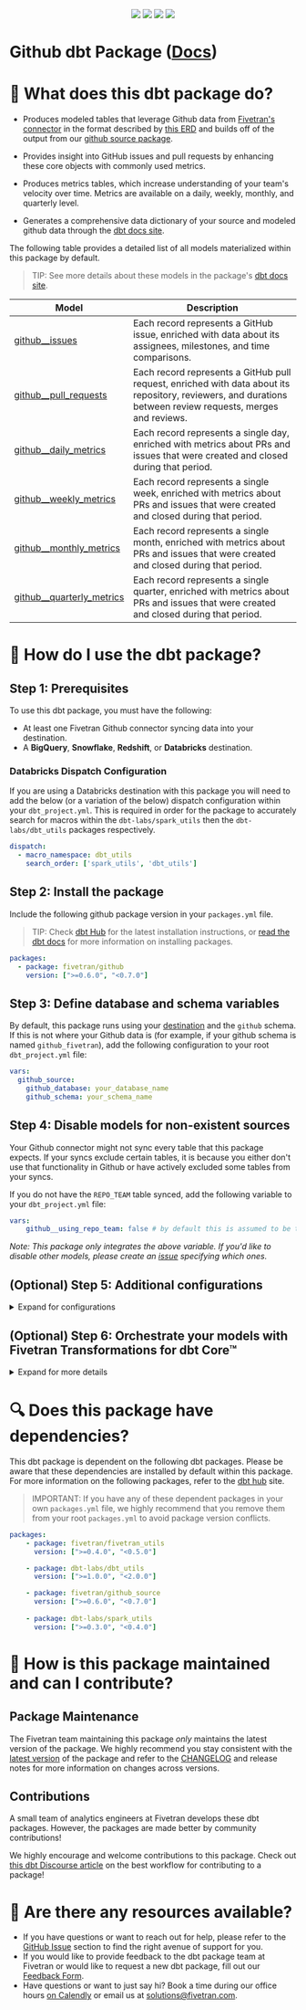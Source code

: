 <p align="center">
    <a alt="License"
        href="https://github.com/fivetran/dbt_github/blob/main/LICENSE">
        <img src="https://img.shields.io/badge/License-Apache%202.0-blue.svg" /></a>
    <a alt="dbt-core">
        <img src="https://img.shields.io/badge/dbt_Core™_version->=1.3.0_<2.0.0-orange.svg" /></a>
    <a alt="Maintained?">
        <img src="https://img.shields.io/badge/Maintained%3F-yes-green.svg" /></a>
    <a alt="PRs">
        <img src="https://img.shields.io/badge/Contributions-welcome-blueviolet" /></a>
</p>

# Github dbt Package ([Docs](https://fivetran.github.io/dbt_github/))
# 📣 What does this dbt package do?

- Produces modeled tables that leverage Github data from [Fivetran's connector](https://fivetran.com/docs/applications/github) in the format described by [this ERD](https://fivetran.com/docs/applications/github#schemainformation) and builds off of the output from our [github source package](https://github.com/fivetran/dbt_github_source).

- Provides insight into GitHub issues and pull requests by enhancing these core objects with commonly used metrics. 
- Produces metrics tables, which increase understanding of your team's velocity over time. Metrics are available on a daily, weekly, monthly, and quarterly level.
- Generates a comprehensive data dictionary of your source and modeled github data through the [dbt docs site](https://fivetran.github.io/dbt_github/).

The following table provides a detailed list of all models materialized within this package by default. 
> TIP: See more details about these models in the package's [dbt docs site](https://fivetran.github.io/dbt_github/#!/overview?g_v=1&g_e=seeds).

| **Model**                  | **Description**                                                                                                                                               |
| -------------------------- | ------------------------------------------------------------------------------------------------------------------------------------------------------------- |
| [github__issues](https://fivetran.github.io/dbt_github/#!/model/model.github.github__issues)     | Each record represents a GitHub issue, enriched with data about its assignees, milestones, and time comparisons.                                             |
| [github__pull_requests](https://fivetran.github.io/dbt_github/#!/model/model.github.github__pull_requests)     | Each record represents a GitHub pull request, enriched with data about its repository, reviewers, and durations between review requests, merges and reviews. |
| [github__daily_metrics](https://fivetran.github.io/dbt_github/#!/model/model.github.github__daily_metrics)     | Each record represents a single day, enriched with metrics about PRs and issues that were created and closed during that period.                              |
| [github__weekly_metrics](https://fivetran.github.io/dbt_github/#!/model/model.github.github__weekly_metrics)    | Each record represents a single week, enriched with metrics about PRs and issues that were created and closed during that period.                             |
| [github__monthly_metrics](https://fivetran.github.io/dbt_github/#!/model/model.github.github__monthly_metrics)   | Each record represents a single month, enriched with metrics about PRs and issues that were created and closed during that period.                            |
| [github__quarterly_metrics](https://fivetran.github.io/dbt_github/#!/model/model.github.github__quarterly_metrics) | Each record represents a single quarter, enriched with metrics about PRs and issues that were created and closed during that period.                          |

# 🎯 How do I use the dbt package?
## Step 1: Prerequisites
To use this dbt package, you must have the following:

- At least one Fivetran Github connector syncing data into your destination.
- A **BigQuery**, **Snowflake**, **Redshift**, or **Databricks** destination.

### Databricks Dispatch Configuration
If you are using a Databricks destination with this package you will need to add the below (or a variation of the below) dispatch configuration within your `dbt_project.yml`. This is required in order for the package to accurately search for macros within the `dbt-labs/spark_utils` then the `dbt-labs/dbt_utils` packages respectively.
```yml
dispatch:
  - macro_namespace: dbt_utils
    search_order: ['spark_utils', 'dbt_utils']
```

## Step 2: Install the package
Include the following github package version in your `packages.yml` file.
> TIP: Check [dbt Hub](https://hub.getdbt.com/) for the latest installation instructions, or [read the dbt docs](https://docs.getdbt.com/docs/package-management) for more information on installing packages.

```yaml
packages:
  - package: fivetran/github
    version: [">=0.6.0", "<0.7.0"]
```

## Step 3: Define database and schema variables
By default, this package runs using your [destination](https://docs.getdbt.com/docs/running-a-dbt-project/using-the-command-line-interface/configure-your-profile) and the `github` schema. If this is not where your Github data is (for example, if your github schema is named `github_fivetran`), add the following configuration to your root `dbt_project.yml` file:

```yml
vars:
  github_source:
    github_database: your_database_name
    github_schema: your_schema_name 
```

## Step 4: Disable models for non-existent sources
Your Github connector might not sync every table that this package expects. If your syncs exclude certain tables, it is because you either don't use that functionality in Github or have actively excluded some tables from your syncs.

If you do not have the `REPO_TEAM` table synced, add the following variable to your `dbt_project.yml` file:

```yml
vars:
    github__using_repo_team: false # by default this is assumed to be true
```

*Note: This package only integrates the above variable. If you'd like to disable other models, please create an [issue](https://github.com/fivetran/dbt_github/issues) specifying which ones.*

## (Optional) Step 5: Additional configurations

<details><summary>Expand for configurations</summary>

### Change the build schema
By default, this package builds the Github staging models within a schema titled (`<target_schema>` + `_stg_github`) and your Github modeling models within a schema titled (`<target_schema>` + `_github`) in your destination. If this is not where you would like your Github data to be written to, add the following configuration to your root `dbt_project.yml` file:

```yml
models:
    github_source:
      +schema: my_new_schema_name # leave blank for just the target_schema
    github:
      +schema: my_new_schema_name # leave blank for just the target_schema
```
### Change the source table references
If an individual source table has a different name than the package expects, add the table name as it appears in your destination to the respective variable:

> IMPORTANT: See this project's [`dbt_project.yml`](https://github.com/fivetran/dbt_github_source/blob/main/dbt_project.yml) variable declarations to see the expected names.

```yml
vars:
    github_<default_source_table_name>_identifier: your_table_name 
```
</details>

## (Optional) Step 6: Orchestrate your models with Fivetran Transformations for dbt Core™    
<details><summary>Expand for more details</summary>

Fivetran offers the ability for you to orchestrate your dbt project through [Fivetran Transformations for dbt Core™](https://fivetran.com/docs/transformations/dbt). Learn how to set up your project for orchestration through Fivetran in our [Transformations for dbt Core setup guides](https://fivetran.com/docs/transformations/dbt#setupguide).

</details>

# 🔍 Does this package have dependencies?
This dbt package is dependent on the following dbt packages. Please be aware that these dependencies are installed by default within this package. For more information on the following packages, refer to the [dbt hub](https://hub.getdbt.com/) site.
> IMPORTANT: If you have any of these dependent packages in your own `packages.yml` file, we highly recommend that you remove them from your root `packages.yml` to avoid package version conflicts.
    
```yml
packages:
    - package: fivetran/fivetran_utils
      version: [">=0.4.0", "<0.5.0"]

    - package: dbt-labs/dbt_utils
      version: [">=1.0.0", "<2.0.0"]

    - package: fivetran/github_source
      version: [">=0.6.0", "<0.7.0"]
    
    - package: dbt-labs/spark_utils
      version: [">=0.3.0", "<0.4.0"]
```
# 🙌 How is this package maintained and can I contribute?
## Package Maintenance
The Fivetran team maintaining this package _only_ maintains the latest version of the package. We highly recommend you stay consistent with the [latest version](https://hub.getdbt.com/fivetran/github/latest/) of the package and refer to the [CHANGELOG](https://github.com/fivetran/dbt_github/blob/main/CHANGELOG.md) and release notes for more information on changes across versions.

## Contributions
A small team of analytics engineers at Fivetran develops these dbt packages. However, the packages are made better by community contributions! 

We highly encourage and welcome contributions to this package. Check out [this dbt Discourse article](https://discourse.getdbt.com/t/contributing-to-a-dbt-package/657) on the best workflow for contributing to a package!

# 🏪 Are there any resources available?
- If you have questions or want to reach out for help, please refer to the [GitHub Issue](https://github.com/fivetran/dbt_github/issues/new/choose) section to find the right avenue of support for you.
- If you would like to provide feedback to the dbt package team at Fivetran or would like to request a new dbt package, fill out our [Feedback Form](https://www.surveymonkey.com/r/DQ7K7WW).
- Have questions or want to just say hi? Book a time during our office hours [on Calendly](https://calendly.com/fivetran-solutions-team/fivetran-solutions-team-office-hours) or email us at solutions@fivetran.com.
